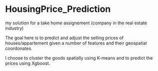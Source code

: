 # HousingPrice_Prediction
my solution for a take home assignement (company in the real estate industry)

The goal here is to predict and adjust the selling prices of houses/appartement given a number of features and their geospatial coordonates.

I choose to cluster the goods spatially using K-means and to predict the prices using Xgboost.
